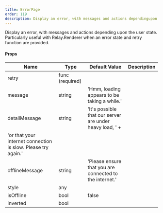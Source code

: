 ```yaml
---
title: ErrorPage
order: 119
description: Display an error, with messages and actions dependingupon the user state. Particularly useful with Relay.Rendererwhen an error state and retry function are provided.
---
```


Display an error, with messages and actions depending
upon the user state. Particularly useful with Relay.Renderer
when an error state and retry function are provided.
#### Props
Name | Type | Default Value | Description
--- | --- | --- | --- 
retry | func  (required) |   | 
message | string  | 'Hmm, loading appears to be taking a while.' | 
detailMessage | string  | 'It\'s possible that our server are under heavy load, ' +
  'or that your internet connection is slow. Please try again.' | 
offlineMessage | string  | 'Please ensure that you are connected to the internet.' | 
style | any  |   | 
isOffline | bool  | false | 
inverted | bool  |   | 
